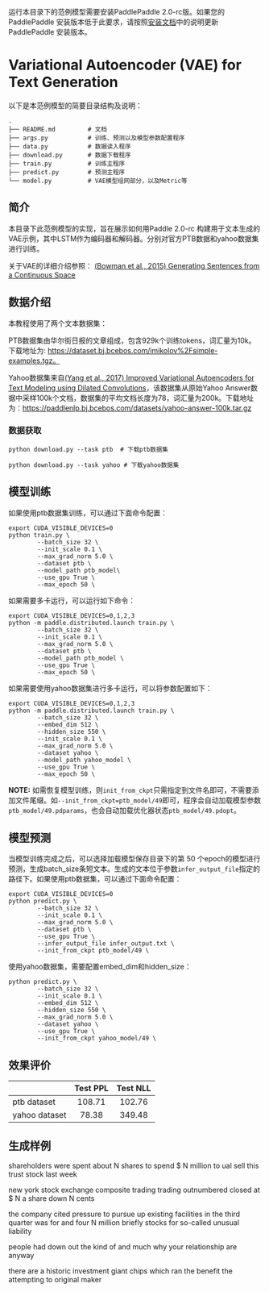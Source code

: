 运行本目录下的范例模型需要安装PaddlePaddle 2.0-rc版。如果您的 PaddlePaddle 安装版本低于此要求，请按照[安装文档](https://www.paddlepaddle.org.cn/#quick-start)中的说明更新 PaddlePaddle 安装版本。

# Variational Autoencoder (VAE) for Text Generation
以下是本范例模型的简要目录结构及说明：

```text
.
├── README.md         # 文档
├── args.py           # 训练、预测以及模型参数配置程序
├── data.py           # 数据读入程序
├── download.py       # 数据下载程序
├── train.py          # 训练主程序
├── predict.py        # 预测主程序
└── model.py          # VAE模型组网部分，以及Metric等
```

## 简介
本目录下此范例模型的实现，旨在展示如何用Paddle 2.0-rc 构建用于文本生成的VAE示例，其中LSTM作为编码器和解码器。分别对官方PTB数据和yahoo数据集进行训练。

关于VAE的详细介绍参照： [(Bowman et al., 2015) Generating Sentences from a Continuous Space](https://arxiv.org/pdf/1511.06349.pdf)

## 数据介绍

本教程使用了两个文本数据集：

PTB数据集由华尔街日报的文章组成，包含929k个训练tokens，词汇量为10k。下载地址为: https://dataset.bj.bcebos.com/imikolov%2Fsimple-examples.tgz。

Yahoo数据集来自[(Yang et al., 2017) Improved Variational Autoencoders for Text Modeling using Dilated Convolutions](https://arxiv.org/pdf/1702.08139.pdf)，该数据集从原始Yahoo Answer数据中采样100k个文档，数据集的平均文档长度为78，词汇量为200k。下载地址为：https://paddlenlp.bj.bcebos.com/datasets/yahoo-answer-100k.tar.gz

### 数据获取

```
python download.py --task ptb  # 下载ptb数据集

python download.py --task yahoo # 下载yahoo数据集

```

## 模型训练

如果使用ptb数据集训练，可以通过下面命令配置：

```
export CUDA_VISIBLE_DEVICES=0
python train.py \
        --batch_size 32 \
        --init_scale 0.1 \
        --max_grad_norm 5.0 \
        --dataset ptb \
        --model_path ptb_model\
        --use_gpu True \
        --max_epoch 50 \

```

如果需要多卡运行，可以运行如下命令：

```
export CUDA_VISIBLE_DEVICES=0,1,2,3
python -m paddle.distributed.launch train.py \
        --batch_size 32 \
        --init_scale 0.1 \
        --max_grad_norm 5.0 \
        --dataset ptb \
        --model_path ptb_model \
        --use_gpu True \
        --max_epoch 50 \

```

如果需要使用yahoo数据集进行多卡运行，可以将参数配置如下：

```
export CUDA_VISIBLE_DEVICES=0,1,2,3
python -m paddle.distributed.launch train.py \
        --batch_size 32 \
        --embed_dim 512 \
        --hidden_size 550 \
        --init_scale 0.1 \
        --max_grad_norm 5.0 \
        --dataset yahoo \
        --model_path yahoo_model \
        --use_gpu True \
        --max_epoch 50 \

```


**NOTE:** 如需恢复模型训练，则`init_from_ckpt`只需指定到文件名即可，不需要添加文件尾缀。如`--init_from_ckpt=ptb_model/49`即可，程序会自动加载模型参数`ptb_model/49.pdparams`，也会自动加载优化器状态`ptb_model/49.pdopt`。


## 模型预测

当模型训练完成之后，可以选择加载模型保存目录下的第 50 个epoch的模型进行预测，生成batch_size条短文本。生成的文本位于参数`infer_output_file`指定的路径下。如果使用ptb数据集，可以通过下面命令配置：

```
export CUDA_VISIBLE_DEVICES=0
python predict.py \
        --batch_size 32 \
        --init_scale 0.1 \
        --max_grad_norm 5.0 \
        --dataset ptb \
        --use_gpu True \
        --infer_output_file infer_output.txt \
        --init_from_ckpt ptb_model/49 \

```

使用yahoo数据集，需要配置embed_dim和hidden_size：

```
python predict.py \
        --batch_size 32 \
        --init_scale 0.1 \
        --embed_dim 512 \
        --hidden_size 550 \
        --max_grad_norm 5.0 \
        --dataset yahoo \
        --use_gpu True \
        --init_from_ckpt yahoo_model/49 \

```

## 效果评价



||Test PPL|Test NLL|
|:-|:-:|:-:|
|ptb dataset|108.71|102.76|
|yahoo dataset|78.38|349.48|


## 生成样例

shareholders were spent about N shares to spend $ N million to ual sell this trust stock last week

new york stock exchange composite trading trading outnumbered closed at $ N a share down N cents

the company cited pressure to pursue up existing facilities in the third quarter was for <unk> and four N million briefly stocks for so-called unusual liability

people had <unk> down out the kind of and much why your relationship are anyway

there are a historic investment giant chips which ran the <unk> benefit the attempting to original maker
